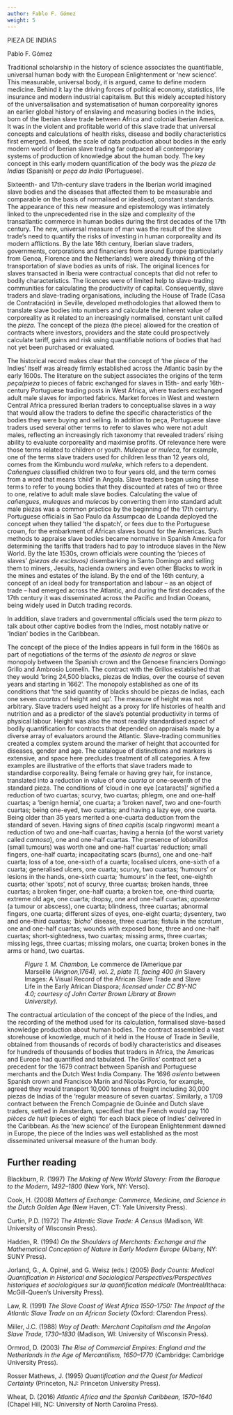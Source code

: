 ```yaml
---
author: Fablo F. Gómez
weight: 5
---
```


<div class="ch-opener" id="ch5">
  <p class="CT">PIEZA DE INDIAS</p>
  <p class="Author-Heading">Pablo F. G&#xF3;mez</p>
  </div>
  <p>Traditional scholarship in the history of science associates the quantifiable, universal human body with the European Enlightenment or &#x2018;new science&#x2019;. This measurable, universal body, it is argued, came to define modern medicine. Behind it lay the driving forces of political economy, statistics, life insurance and modern industrial capitalism. But this widely accepted history of the universalisation and systematisation of human corporeality ignores an earlier global history of enslaving and measuring bodies in the Indies, born of the Iberian slave trade between Africa and colonial Iberian America. It was in the violent and profitable world of this slave trade that universal concepts and calculations of health risks, disease and bodily characteristics first emerged. Indeed, the scale of data production about bodies in the early modern world of Iberian slave trading far outpaced all contemporary systems of production of knowledge about the human body. The key concept in this early modern quantification of the body was the <em>pieza de Indias</em> (Spanish) or <em>pe&#xE7;a da India</em> (Portuguese).</p>
  <p>Sixteenth- and 17th-century slave traders in the Iberian world imagined slave bodies and the diseases that affected them to be measurable and comparable on the basis of normalised or idealised, constant standards. The appearance of this new measure and epistemology was intimately linked to the unprecedented rise in the size and complexity of the transatlantic commerce in human bodies during the first decades of the 17th century. The new, universal measure of man was the result of the slave trade&#x2019;s need to quantify the risks of investing in human corporeality and its modern afflictions. By the late 16th century, Iberian slave traders, governments, corporations and financiers from around Europe (particularly from Genoa, Florence and the Netherlands) were already thinking of the transportation of slave bodies as units of risk. The original licences for slaves transacted in Iberia were contractual concepts that did not refer to bodily characteristics. The licences were of limited help to slave-trading communities for calculating the productivity of capital. Consequently, slave traders and slave-trading organisations, including the House of Trade (Casa de Contrataci&#xF3;n) in Seville, developed methodologies that allowed them to translate slave bodies into numbers and calculate the inherent value of corporeality as it related to an increasingly normalised, constant unit called the <em>pieza.</em> The concept of the pieza (the piece) allowed for the creation of contracts where investors, providers and the state could prospectively calculate tariff, gains and risk using quantifiable notions of bodies that had not yet been purchased or evaluated.</p>
  <p>The historical record makes clear that the concept of &#x2018;the piece of the Indies&#x2019; itself was already firmly established across the Atlantic basin by the early 1600s. The literature on the subject associates the origins of the term <em>pe&#xE7;a</em>/<em>pieza</em> to pieces of fabric exchanged for slaves in 15th- and early 16th-century Portuguese trading posts in West Africa, where traders exchanged adult male slaves for imported fabrics. Market forces in West and western Central Africa pressured Iberian traders to conceptualise slaves in a way that would allow the traders to define the specific characteristics of the bodies they were buying and selling. In addition to pe&#xE7;a, Portuguese slave traders used several other terms to refer to slaves who were not adult males, reflecting an increasingly rich taxonomy that revealed traders&#x2019; rising ability to evaluate corporeality and maximise profits. Of relevance here were those terms related to children or youth. <em>Muleque</em> or <em>muleca</em>, for example, one of the terms slave traders used for children less than 12 years old, comes from the Kimbundu word <em>muleke</em>, which refers to a dependent. <em>Ca&#xF1;engues</em> classified children two to four years old, and the term comes from a word that means &#x2018;child&#x2019; in Angola. Slave traders began using these terms to refer to young bodies that they discounted at rates of two or three to one, relative to adult male slave bodies. Calculating the value of <em>ca&#xF1;engues</em>, <em>muleques</em> and <em>mulecas</em> by converting them into standard adult male piezas was a common practice by the beginning of the 17th century. Portuguese officials in Sao Paulo da Assumpcao de Loanda deployed the concept when they tallied &#x2018;the dispatch&#x2019;, or fees due to the Portuguese crown, for the embarkment of African slaves bound for the Americas. Such methods to appraise slave bodies became normative in Spanish America for determining the tariffs that traders had to pay to introduce slaves in the New World. By the late 1530s, crown officials were counting the &#x2018;pieces of slaves&#x2019; <em>(piezas de esclavos)</em> disembarking in Santo Domingo and selling them to miners, Jesuits, hacienda owners and even other Blacks to work in the mines and estates of the island. By the end of the 16th century, a concept of an ideal body for transportation and labour &#x2013; as an object of trade &#x2013; had emerged across the Atlantic, and during the first decades of the 17th century it was disseminated across the Pacific and Indian Oceans, being widely used in Dutch trading records.</p>
  <p>In addition, slave traders and governmental officials used the term <em>pieza</em> to talk about other captive bodies from the Indies, most notably native or &#x2018;Indian&#x2019; bodies in the Caribbean.</p>
  <p>The concept of the piece of the Indies appears in full form in the 1660s as part of negotiations of the terms of the <em>asiento de negros</em> or slave monopoly between the Spanish crown and the Genoese financiers Domingo Grillo and Ambrosio Lomel&#xED;n. The contract with the Grillos established that they would &#x2018;bring 24,500 blacks, piezas de Indias, over the course of seven years and starting in 1662&#x2019;. The monopoly established as one of its conditions that &#x2018;the said quantity of blacks should be piezas de Indias, each one seven <em>cuartas</em> of height and up&#x2019;. The measure of height was not arbitrary. Slave traders used height as a proxy for life histories of health and nutrition and as a predictor of the slave&#x2019;s potential productivity in terms of physical labour. Height was also the most readily standardised aspect of bodily quantification for contracts that depended on appraisals made by a diverse array of evaluators around the Atlantic. Slave-trading communities created a complex system around the marker of height that accounted for diseases, gender and age. The catalogue of distinctions and markers is extensive, and space here precludes treatment of all categories. A few examples are illustrative of the efforts that slave traders made to standardise corporeality. Being female or having grey hair, for instance, translated into a reduction in value of one <em>cuarta</em> or one-seventh of the standard pieza. The conditions of &#x2018;cloud in one eye [cataracts]&#x2019; signified a reduction of two cuartas; scurvy, two cuartas; phlegm, one and one-half cuartas; a &#x2018;benign hernia&#x2019;, one cuarta; a &#x2018;broken navel&#x2019;, two and one-fourth cuartas; being one-eyed, two cuartas; and having a lazy eye, one cuarta. Being older than 35 years merited a one-cuarta deduction from the standard of seven. Having signs of <em>tinea capitis</em> (scalp ringworm) meant a reduction of two and one-half cuartas; having a hernia (of the worst variety called <em>carnosa</em>), one and one-half cuartas. The presence of <em>lobanillos</em> (small tumours) was worth one and one-half cuartas&#x2019; reduction; small fingers, one-half cuarta; incapacitating scars (burns), one and one-half cuarta; loss of a toe, one-sixth of a cuarta; localised ulcers, one-sixth of a cuarta; generalised ulcers, one cuarta; scurvy, two cuartas; &#x2018;humours&#x2019; or lesions in the hands, one-sixth cuarta; &#x2018;humours&#x2019; in the feet, one-eighth cuarta; other &#x2018;spots&#x2019;, not of scurvy, three cuartas; broken hands, three cuartas; a broken finger, one-half cuarta; a broken toe, one-third cuarta; extreme old age, one cuarta; dropsy, one and one-half cuartas; <em>apostema</em> (a tumour or abscess), one cuarta; blindness, three cuartas; abnormal fingers, one cuarta; different sizes of eyes, one-eight cuarta; dysentery, two and one-third cuartas; &#x2018;<em>bicho</em>&#x2019; disease, three cuartas; fistula in the scrotum, one and one-half cuartas; wounds with exposed bone, three and one-half cuartas; short-sightedness, two cuartas; missing arms, three cuartas; missing legs, three cuartas; missing molars, one cuarta; broken bones in the arms or hand, two cuartas.</p>
  <figure><img id="fig1-ch5" class="img60" src="{{ site.baseurl }}/content/images/pg49.jpg" alt=""/>
  <figcaption><em>Figure 1. M. Chambon,</em> Le commerce de l&#x2019;Amerique par Marseille <em>(Avignon,1764), vol. 2, plate 11, facing 400 (in</em> Slavery Images: A Visual Record of the African Slave Trade and Slave Life in the Early African Diaspora; <em>licensed under CC BY-NC 4.0; courtesy of John Carter Brown Library at Brown University).</em></figcaption></figure>
  <p>The contractual articulation of the concept of the piece of the Indies, and the recording of the method used for its calculation, formalised slave-based knowledge production about human bodies. The contract assembled a vast storehouse of knowledge, much of it held in the House of Trade in Seville, obtained from thousands of records of bodily characteristics and diseases for hundreds of thousands of bodies that traders in Africa, the Americas and Europe had quantified and tabulated. The Grillos&#x2019; contract set a precedent for the 1679 contract between Spanish and Portuguese merchants and the Dutch West India Company. The 1696 <em>asiento</em> between Spanish crown and Francisco Mar&#xED;n and Nicol&#xE1;s Porcio, for example, agreed they would transport 10,000 tonnes of freight including 30,000 piezas de Indias of the &#x2018;regular measure of seven cuartas&#x2019;. Similarly, a 1709 contract between the French Compagnie de Guin&#xE9;e and Dutch slave traders, settled in Amsterdam, specified that the French would pay 110 <em>pi&#xE8;ces de huit</em> (pieces of eight) &#x2018;for each black piece of Indies&#x2019; delivered in the Caribbean. As the &#x2018;new science&#x2019; of the European Enlightenment dawned in Europe, the piece of the Indies was well established as the most disseminated universal measure of the human body.</p>
  <div class="further-reading-container">
<h2 class="subhead" id="further-reading">Further reading</h2>
  <p class="further-reading-ref">Blackburn, R. (1997) <em>The Making of New World Slavery: From the Baroque to the Modern, 1492&#x2013;1800</em> (New York, NY: Verso).</p>
  <p class="further-reading-ref">Cook, H. (2008) <em>Matters of Exchange: Commerce, Medicine, and Science in the Dutch Golden Age</em> (New Haven, CT: Yale University Press).</p>
  <p class="further-reading-ref">Curtin, P.D. (1972) <em>The Atlantic Slave Trade: A Census</em> (Madison, WI: University of Wisconsin Press).</p>
  <p class="further-reading-ref">Hadden, R. (1994) <em>On the Shoulders of Merchants: Exchange and the Mathematical Conception of Nature in Early Modern Europe</em> (Albany, NY: SUNY Press).</p>
  <p class="further-reading-ref">Jorland, G., A. Opinel, and G. Weisz (eds.) (2005) <em>Body Counts: Medical Quantification in Historical and Sociological Perspectives/Perspectives historiques et sociologiques sur la quantification m&#xE9;dicale</em> (Montr&#xE9;al/Ithaca: McGill-Queen&#x2019;s University Press).</p>
  <p class="further-reading-ref">Law, R. (1991) <em>The Slave Coast of West Africa 1550&#x2013;1750: The Impact of the Atlantic Slave Trade on an African Society</em> (Oxford: Clarendon Press).</p>
  <p class="further-reading-ref">Miller, J.C. (1988) <em>Way of Death: Merchant Capitalism and the Angolan Slave Trade, 1730&#x2013;1830</em> (Madison, WI: University of Wisconsin Press).</p>
  <p class="further-reading-ref">Ormrod, D. (2003) <em>The Rise of Commercial Empires: England and the Netherlands in the Age of Mercantilism, 1650&#x2013;1770</em> (Cambridge: Cambridge University Press).</p>
  <p class="further-reading-ref">Rosser Mathews, J. (1995) <em>Quantification and the Quest for Medical Certainty</em> (Princeton, NJ: Princeton University Press).</p>
  <p class="further-reading-ref">Wheat, D. (2016) <em>Atlantic Africa and the Spanish Caribbean, 1570&#x2013;1640</em> (Chapel Hill, NC: University of North Carolina Press).</p>
</div>
  